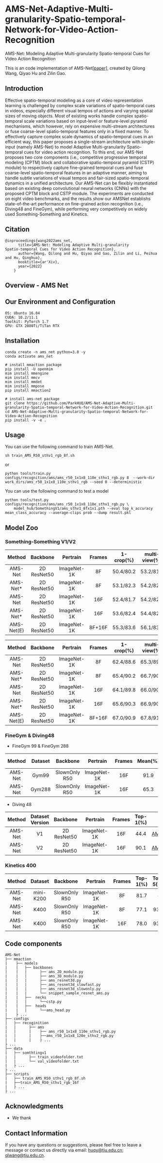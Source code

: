 # AMS-Net-Adaptive-Multi-granularity-Spatio-temporal-Network-for-Video-Action-Recognition
AMS-Net: Modeling Adaptive Multi-granularity
Spatio-temporal Cues for Video Action Recognition

This is an code implementation of AMS-Net[[paper]](), created by Qilong Wang, Qiyao Hu and Zilin Gao.
## Introduction

Effective spatio-temporal modeling as a core of
video representation learning is challenged by complex scale
variations of spatio-temporal cues in videos, especially different visual tempos of actions and varying spatial sizes of moving objects. Most of existing works handle complex spatio-temporal scale variations based on input-level or feature-level pyramid mechanisms, which however, rely on expensive multi-stream architectures or fuse coarse-level spatio-temporal features only in a fixed manner. To effectively capture complex scale dynamics of spatio-temporal cues in an efficient way, this paper proposes a single-stream architecture with single-input (namely AMS-Net) to model Adaptive Multi-granularity Spatio-temporal cues for video action recognition. To this end, our AMS-Net proposes two
core components (i.e., competitive progressive temporal modeling (CPTM) block and collaborative spatio-temporal pyramid
(CSTP) module) to respectively capture fine-grained temporal
cues and fuse coarse-level spatio-temporal features in an adaptive manner, aiming to handle subtle variations of visual tempos and fair-sized spatio-temporal dynamics in a unified architecture. Our AMS-Net can be flexibly instantiated based on existing deep convolutional neural networks (CNNs) with the proposed CPTM block and CSTP module. The experiments are conducted on eight video benchmarks, and the results show our AMSNet establishs state-of-the-art performance on fine-grained action recognition (i.e., Diving48 and FineGym), while performing very competitively on widely used Something-Something and Kinetics.

## Citation
```
@inproceedings{wang2022ams_net,
      title={AMS-Net: Modeling Adaptive Multi-granularity
Spatio-temporal Cues for Video Action Recognition},
      author={Wang, Qilong and Hu, Qiyao and Gao, Zilin and Li, Peihua and Hu, Qinghua},
      booktitle={ar'Xiv},
      year={2022}
    }
```

## Overview - AMS Net
## Our Environment and Configuration
```
OS: Ubuntu 16.04
CUDA: 10.2/11.1
Toolkit: PyTorch 1.7
GPU: GTX 2080Ti/TiTan RTX
```

## Installation
```shell
conda create -n ams_net python=3.8 -y
conda activate ams_net

# install mmaction package
pip install -U openmim
mim install mmengine
mim install mmcv
mim install mmdet
mim install mmpose
pip install mmaction2

# install ams-net package
git clone https://github.com/ParkHUQ/AMS-Net-Adaptive-Multi-granularity-Spatio-temporal-Network-for-Video-Action-Recognition.git
cd AMS-Net-Adaptive-Multi-granularity-Spatio-temporal-Network-for-Video-Action-Recognition
pip install -v -e .
```

## Usage
You can use the following command to train AMS-Net.
```
sh train_AMS_R50_sthv1_rgb_8f.sh
```
or
```
python tools/train.py configs/recognition/ams/ams_r50_1x1x8_110e_sthv1_rgb.py 8  --work-dir work_dirs/ams_r50_1x1x8_110e_sthv1_rgb --seed 0 --deterministic
```
You can use the following command to test a model
```
python tools/test.py configs/recognition/ams/ams_r50_1x1x8_110e_sthv1_rgb.py \
    model_hub/SomethingV1/ams_sthv1_8fx1x1.pth --eval top_k_accuracy mean_class_accuracy --average-clips prob --dump result.pkl
```

## Model Zoo

### Something-Something V1/V2
|Method|Backbone|Pertrain|Frames|1-crop(%)|multi-view(%)|Model|Config|
|:----:|:------:|:------:|:----:|:-------:|:---------:|:----:|:----:|
|AMS-Net|2D ResNet50|ImageNet-1K|8F|50.4/80.2|53.2/81.7|[SSV1_AMS_TSN_R50_8f]()|[Config](/AMS-Net-Adaptive-Multi-granularity-Spatio-temporal-Network-for-Video-Action-Recognition/configs/recognition/ams/ams_r50_1x1x8_110e_sthv1_rgb.py)|
|AMS-Net*|2D ResNet50|ImageNet-1K|8F|53.1/82.3|54.2/82.6|[SS_SSV1_AMS_TSN_R50_8f]()|[Config](/AMS-Net-Adaptive-Multi-granularity-Spatio-temporal-Network-for-Video-Action-Recognition/configs/recognition/ams/ss_ams_r50_1x1x8_110e_sthv1_rgb.py)|
|AMS-Net|2D ResNet50|ImageNet-1K|16F|52.4/81.7|54.2/82.5|[SSV1_AMS_TSN_R50_16f]()|[Config](/AMS-Net-Adaptive-Multi-granularity-Spatio-temporal-Network-for-Video-Action-Recognition/configs/recognition/ams/ams_r50_1x1x16_110e_sthv1_rgb.py)|
|AMS-Net*|2D ResNet50|ImageNet-1K|16F|53.6/82.4|54.4/82.6|[SS_SSV1_AMS_TSN_R50_16f]()|[Config](/AMS-Net-Adaptive-Multi-granularity-Spatio-temporal-Network-for-Video-Action-Recognition/configs/recognition/ams/ss_ams_r50_1x1x16_110e_sthv1_rgb.py)|
|AMS-Net(E)|2D ResNet50|ImageNet-1K|8F+16F|55.3/83.6|56.1/83.7|--|--|

|Method|Backbone|Pertrain|Frames|1-crop(%)|multi-view(%)|Model|Config|
|:----:|:------:|:------:|:----:|:-------:|:---------:|:----:|:----:|
|AMS-Net|2D ResNet50|ImageNet-1K|8F|62.4/88.6|65.3/89.7|[SSV2_AMS_TSN_R50_8f]()|[Config](/AMS-Net-Adaptive-Multi-granularity-Spatio-temporal-Network-for-Video-Action-Recognition/configs/recognition/ams/ams_r50_1x1x8_120e_sthv2_rgb.py)|
|AMS-Net*|2D ResNet50|ImageNet-1K|8F|65.4/90.2|66.7/90.8|[SS_SSV2_AMS_TSN_R50_8f]()|[Config](/AMS-Net-Adaptive-Multi-granularity-Spatio-temporal-Network-for-Video-Action-Recognition/configs/recognition/ams/ss_ams_r50_1x1x8_120e_sthv2_rgb.py)|
|AMS-Net|2D ResNet50|ImageNet-1K|16F|64.1/89.8|66.0/90.5|[SSV2_AMS_TSN_R50_16f]()|[Config](/AMS-Net-Adaptive-Multi-granularity-Spatio-temporal-Network-for-Video-Action-Recognition/configs/recognition/ams/ams_r50_1x1x16_120e_sthv2_rgb.py)|
|AMS-Net*|2D ResNet50|ImageNet-1K|16F|65.6/90.3|66.9/90.9|[SS_SSV2_AMS_TSN_R50_16f]()|[Config](/AMS-Net-Adaptive-Multi-granularity-Spatio-temporal-Network-for-Video-Action-Recognition/configs/recognition/ams/ss_ams_r50_1x1x16_120e_sthv2_rgb.py)|
|AMS-Net(E)|2D ResNet50|ImageNet-1K|8F+16F|67.0/90.9|67.8/91.4|--|--|

### FineGym & Diving48
- FineGym 99 & FineGym 288

|Method|Dataset|Backbone|Pertrain|Frames|Mean(%)|Top-1(%)|Model|Config|
|:----:|:-------:|:------:|:------:|:----:|:-------:|:---------:|:----:|:----:|
|AMS-Net|Gym99|SlownOnly R50|ImageNet-1K|16F|91.9|94.3|[AMS_SlowOnlyR50_Gym99_16f]()|[Config](/AMS-Net-Adaptive-Multi-granularity-Spatio-temporal-Network-for-Video-Action-Recognition/configs/recognition/ams/ams_slowonlyR50_pretrained_16x4x1_110e_gym99_rgb.py)|
|AMS-Net|Gym288|SlownOnly R50|ImageNet-1K|16F|65.3|90.9|[AMS_SlowOnlyR50_Gym288_16f]()|[Config](/AMS-Net-Adaptive-Multi-granularity-Spatio-temporal-Network-for-Video-Action-Recognition/configs/recognition/ams/ams_slowonlyR50_pretrained_r50_16x4x1_110e_gym288_rgb.py)|

- Diving 48

|Method|Dataset Version|Backbone|Pertrain|Frames|Top-1(%)|Model|Config|
|:----:|:-------:|:-----:|:------:|:----:|:-------:|:------:|:----:|
|AMS-Net|V1|2D ResNet50|ImageNet-1K|16F|44.4|[AMS_Diving48_V1_16f]()|[Config](/AMS-Net-Adaptive-Multi-granularity-Spatio-temporal-Network-for-Video-Action-Recognition/configs/recognition/ams/ams_r50_1x1x16_75e_diving48_rgb.py)|
|AMS-Net|V2|2D ResNet50|ImageNet-1K|16F|90.1|[AMS_Diving48_V2_16f]()|[Config](/AMS-Net-Adaptive-Multi-granularity-Spatio-temporal-Network-for-Video-Action-Recognition/configs/recognition/ams/ams_r50_1x1x16_75e_diving48_rgb.py)|

### Kinetics 400

|Method|Dataset|Backbone|Pertrain|Frames|Top-1(%)|Top-5(%)|Model|Config|
|:----:|:-------:|:------:|:------:|:----:|:-------:|:---------:|:----:|:----:|
|AMS-Net|mini-K200|SlownOnly R50|ImageNet-1K|8F|81.7|-|[AMS_SlowOnlyR50_MiniK200_8f]()|[Config](/AMS-Net-Adaptive-Multi-granularity-Spatio-temporal-Network-for-Video-Action-Recognition/configs/recognition/ams/ams_slowonlyR50_imagenet_pretrained_8x8x1_60e_kinetics200_rgb.py)|
|AMS-Net|K400|SlownOnly R50|ImageNet-1K|8F|77.1|93.0|[AMS_SlowOnlyR50_Kinetics400_8f]()|[Config](/AMS-Net-Adaptive-Multi-granularity-Spatio-temporal-Network-for-Video-Action-Recognition/configs/recognition/ams/ams_slowonlyR50_imagenet_pretrained_8x8x1_130e_kinetics400_rgb.py)|
|AMS-Net|K400|SlownOnly R50|ImageNet-1K|16F|78.0|93.3|[AMS_SlowOnlyR50_Kinetics400_16f]()|[Config](/AMS-Net-Adaptive-Multi-granularity-Spatio-temporal-Network-for-Video-Action-Recognition/configs/recognition/ams/ams_slowonlyR50_imagenet_pretrained_16x4x1_130e_kinetics400_rgb.py)|


## Code components
```
AMS-Net
├── mmaction
|    ├── models
|    |   ├── backbones
|    |   |      ├── ams_2D_module.py
|    |   |      ├── ams_3D_module.py
|    |   |      ├── ams_resnet3d.py
|    |   |      ├── ams_resnet3d_slowfast.py
|    |   |      ├── ams_resnet3d_slowonly.py
|    |   |      └── snippet_sample_resnet_ams.py        
|    |   ├──  necks
|    |   |      └──cstp.py
|    |   ├──  heads
|    |   |      └──ams_head.py
|    ├ ...
├── configs
|   ├── recoginition
|   |      ├── ams
|   |      |    ├── ams_r50_1x1x8_110e_sthv1_rgb.py
|   |      |    ├──ams_r50_1x1x8_120e_sthv2_rgb.py
|   |      |    ├ ...
├ ...
├── data
|   ├── somthtingv1
|   |      ├── train_videofolder.txt
|   |      └── val_videofolder.txt  
|   ├ ...
├ ...
├── scripts
|   ├── train_AMS_R50_sthv1_rgb_8f.sh
|   ├──train_AMS_R50_sthv1_rgb_16f
|   ├ ... 
├ ...
```

## Acknowledgments
- We thank

## Contact Information
If you have any questions or suggestions, please feel free to leave a message or contact us directly via email: <huqy@tju.edu.cn>; <qlwang@tju.edu.cn>.

